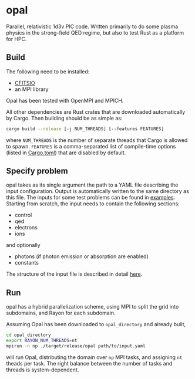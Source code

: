 # opal

Parallel, relativistic 1d3v PIC code. Written primarily to do some plasma physics in the strong-field QED regime, but also to test Rust as a platform for HPC.

## Build

The following need to be installed:

* [CFITSIO](https://heasarc.gsfc.nasa.gov/fitsio/)
* an MPI library

Opal has been tested with OpenMPI and MPICH.

All other dependencies are Rust crates that are downloaded automatically by Cargo. Then building should be as simple as:

```bash
cargo build --release [-j NUM_THREADS] [--features FEATURES]
```

where `NUM_THREADS` is the number of separate threads that Cargo is allowed to spawn. `FEATURES` is a comma-separated list of compile-time options (listed in [Cargo.toml](Cargo.toml)) that are disabled by default.

## Specify problem

opal takes as its single argument the path to a YAML file describing the input configuration. Output is automatically written to the same directory as this file. The inputs for some test problems can be found in [examples](examples). Starting from scratch, the input needs to contain the following sections:

* control
* qed
* electrons
* ions

and optionally

* photons (if photon emission or absorption are enabled)
* constants

The structure of the input file is described in detail [here](docs/input.md).

## Run

opal has a hybrid parallelization scheme, using MPI to split the grid into subdomains, and Rayon for each subdomain.

Assuming Opal has been downloaded to `opal_directory` and already built,

```bash
cd opal_directory
export RAYON_NUM_THREADS=nt
mpirun -n np ./target/release/opal path/to/input.yaml
```

will run Opal, distributing the domain over `np` MPI tasks, and assigning `nt` theads per task. The right balance between the number of tasks and threads is system-dependent.

